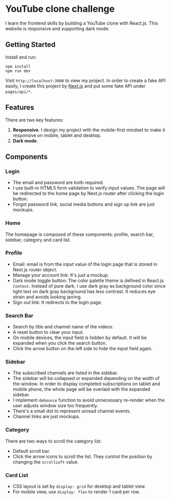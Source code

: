 # YouTube clone challenge
I learn the frontend skills by building a YouTube clone with React.js. This website is responsive and supporting dark mode.

## Getting Started
Install and run:
```
npm install
npm run dev
```
Visit `http://localhost:3000` to view my project.
In order to create a fake API easily, I create this project by [Next.js](https://nextjs.org/docs/getting-started) and put some fake API under `pages/api/*`.

## Features
There are two key features: 
1. **Responsive**. I design my project with the mobile-first mindset to make it responsive on mobile, tablet and desktop.
2. **Dark mode**.

## Components

### Login
- The email and password are both required. 
- I use built-in HTML5 form validation to verify input values. The page will be redirected to the home page by Next.js router after clicking the login button.
- Forgot password link, social media buttons and sign up link are just mockups. 

### Home 
The homepage is composed of these components: profile, search bar, sidebar, category and card list.
<IMG>

### Profile
- Email: email is from the input value of the login page that is stored in Next.js router object.
- Manage your account link: It's just a mockup.
- Dark mode toggle button: The color palette theme is defined in React.js `Context`. Instead of pure dark, I use dark gray as background color since light text on dark gray background has less contrast. It reduces eye strain and avoids looking jarring. 
- Sign out link: It redirects to the login page.

### Search Bar
- Search by title and channel name of the videos.
- A reset button to clear your input.
- On mobile devices, the input field is hidden by default. It will be expanded when you click the search button.
- Click the arrow button on the left side to hide the input field again. 

### Sidebar
- The subscribed channels are listed in the sidebar.
- The sidebar will be collapsed or expanded depending on the width of the window. In order to display completed subscriptions on tablet and mobile phone, the whole page will be overlaid with the expanded sidebar.
- I implement `debounce` function to avoid unnecessary re-render when the user adjusts window size too frequently.
- There's a small dot to represent unread channel events.
- Channel links are just mockups.

### Category 
There are two ways to scroll the category list. 
- Default scroll bar.
- Click the arrow icons to scroll the list. They control the position by changing the `scrollLeft` value. 

### Card List
- CSS layout is set by `display: grid` for desktop and tablet view.
- For mobile view, use `display: flex` to render 1 card per row.

